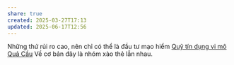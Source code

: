 ```yaml
---
share: true
created: 2025-03-27T17:13
updated: 2025-06-17T12:56
---
```

Những thứ rủi ro cao, nên chỉ có thể là đầu tư mạo hiểm
[Quỹ tín dụng vi mô Quả Cầu](../Qu%E1%BB%B9%20t%C3%ADn%20d%E1%BB%A5ng%20vi%20m%C3%B4%20Qu%E1%BA%A3%20C%E1%BA%A7u.md)
Về cơ bản đây là nhóm xào thẻ lẫn nhau.